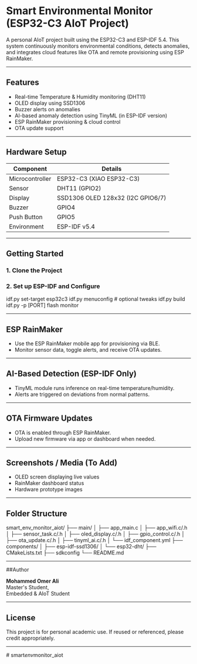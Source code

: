 # Smart Environmental Monitor (ESP32-C3 AIoT Project)

A personal AIoT project built using the ESP32-C3 and ESP-IDF 5.4. This system continuously monitors environmental conditions, detects anomalies, and integrates cloud features like OTA and remote provisioning using ESP RainMaker.

---

## Features

- Real-time Temperature & Humidity monitoring (DHT11)
- OLED display using SSD1306
- Buzzer alerts on anomalies
- AI-based anomaly detection using TinyML (in ESP-IDF version)
- ESP RainMaker provisioning & cloud control
- OTA update support

---

## Hardware Setup

| Component        | Details                            |
|------------------|------------------------------------|
| Microcontroller  | ESP32-C3 (XIAO ESP32-C3)            |
| Sensor           | DHT11 (GPIO2)                      |
| Display          | SSD1306 OLED 128x32 (I2C GPIO6/7)  |
| Buzzer           | GPIO4                              |
| Push Button      | GPIO5                              |
| Environment      | ESP-IDF v5.4                        |

---

## Getting Started

### 1. Clone the Project

### 2. Set up ESP-IDF and Configure

idf.py set-target esp32c3 idf.py menuconfig # optional tweaks idf.py build idf.py -p [PORT] flash monitor


---

## ESP RainMaker

- Use the ESP RainMaker mobile app for provisioning via BLE.
- Monitor sensor data, toggle alerts, and receive OTA updates.

---

## AI-Based Detection (ESP-IDF Only)

- TinyML module runs inference on real-time temperature/humidity.
- Alerts are triggered on deviations from normal patterns.

---

## OTA Firmware Updates

- OTA is enabled through ESP RainMaker.
- Upload new firmware via app or dashboard when needed.

---

## Screenshots / Media (To Add)

- OLED screen displaying live values  
- RainMaker dashboard status  
- Hardware prototype images  

---

## Folder Structure

smart_env_monitor_aiot/
├── main/
│   ├── app_main.c
│   ├── app_wifi.c/.h
│   ├── sensor_task.c/.h
│   ├── oled_display.c/.h
│   ├── gpio_control.c/.h
│   ├── ota_update.c/.h
│   ├── tinyml_ai.c/.h
│   └── idf_component.yml
├── components/
│   ├── esp-idf-ssd1306/
│   └── esp32-dht/
├── CMakeLists.txt
├── sdkconfig
└── README.md

---

##Author

**Mohammed Omer Ali**  
Master's Student,  
Embedded & AIoT Student

---

## License

This project is for personal academic use. If reused or referenced, please credit appropriately.

---
#   s m a r t _ e n v _ m o n i t o r _ a i o t  
 